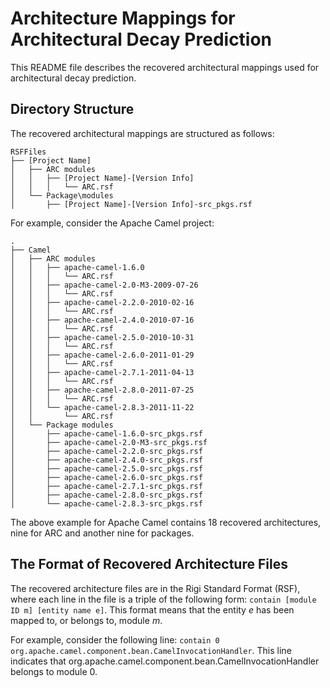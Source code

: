 # Architecture Mappings for Architectural Decay Prediction

This README file describes the recovered architectural mappings used for architectural decay prediction. 

## Directory Structure

The recovered architectural mappings are structured as follows:

```
RSFFiles
├── [Project Name]
│   ├── ARC modules
│   │   ├── [Project Name]-[Version Info]
│   │   │   └── ARC.rsf
│   └── Package\modules
│       ├── [Project Name]-[Version Info]-src_pkgs.rsf
```

For example, consider the Apache Camel project:

```
.
├── Camel
│   ├── ARC modules
│   │   ├── apache-camel-1.6.0
│   │   │   └── ARC.rsf
│   │   ├── apache-camel-2.0-M3-2009-07-26
│   │   │   └── ARC.rsf
│   │   ├── apache-camel-2.2.0-2010-02-16
│   │   │   └── ARC.rsf
│   │   ├── apache-camel-2.4.0-2010-07-16
│   │   │   └── ARC.rsf
│   │   ├── apache-camel-2.5.0-2010-10-31
│   │   │   └── ARC.rsf
│   │   ├── apache-camel-2.6.0-2011-01-29
│   │   │   └── ARC.rsf
│   │   ├── apache-camel-2.7.1-2011-04-13
│   │   │   └── ARC.rsf
│   │   ├── apache-camel-2.8.0-2011-07-25
│   │   │   └── ARC.rsf
│   │   └── apache-camel-2.8.3-2011-11-22
│   │       └── ARC.rsf
│   └── Package modules
│       ├── apache-camel-1.6.0-src_pkgs.rsf
│       ├── apache-camel-2.0-M3-src_pkgs.rsf
│       ├── apache-camel-2.2.0-src_pkgs.rsf
│       ├── apache-camel-2.4.0-src_pkgs.rsf
│       ├── apache-camel-2.5.0-src_pkgs.rsf
│       ├── apache-camel-2.6.0-src_pkgs.rsf
│       ├── apache-camel-2.7.1-src_pkgs.rsf
│       ├── apache-camel-2.8.0-src_pkgs.rsf
│       └── apache-camel-2.8.3-src_pkgs.rsf
```

The above example for Apache Camel contains 18 recovered architectures, nine for ARC and another nine for packages.

## The Format of Recovered Architecture Files

The recovered architecture files are in the Rigi Standard Format (RSF), where each line in the file is a triple of the following form:
```contain [module ID m] [entity name e]```. This format means that the entity *e* has been mapped to, or belongs to, module *m*.

For example, consider the following line: ```contain 0 org.apache.camel.component.bean.CamelInvocationHandler```. This line indicates that org.apache.camel.component.bean.CamelInvocationHandler belongs to module 0. 